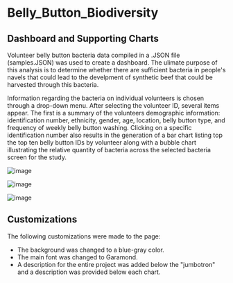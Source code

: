 # Belly_Button_Biodiversity

## Dashboard and Supporting Charts

Volunteer belly button bacteria data compiled in a .JSON file (samples.JSON) was used to create a dashboard. The ulimate purpose of this analysis is to determine whether there are sufficient bacteria in people's navels that could lead to the develpment of synthetic beef that could be harvested through this bacteria.

Information regarding the bacteria on individual volunteers is chosen through a drop-down menu.  After selecting the volunteer ID, several items appear.  The first is a summary of the volunteers demographic information:  identification number, ethnicity, gender, age, location, belly button type, and frequency of weekly belly button washing.  Clicking on a specific identification number also results in the generation of a bar chart listing top the top ten belly button IDs by volunteer along with a bubble chart illustrating the relative quantity of bacteria across the selected bacteria screen for the study.

![image](https://user-images.githubusercontent.com/106293233/187012564-9c62c36d-3907-444b-961f-a09fcd3a17d6.png)

![image](https://user-images.githubusercontent.com/106293233/187012645-7bc373dc-3c0b-4d69-86c4-476f199a7a97.png)

![image](https://user-images.githubusercontent.com/106293233/187012699-9e5b83b0-8bbe-41c4-aae8-f8e55267dfc8.png)

## Customizations

The following customizations were made to the page:
- The background was changed to a blue-gray color.
- The main font was changed to Garamond.
- A description for the entire project was added below the "jumbotron" and a description was provided below each chart.


